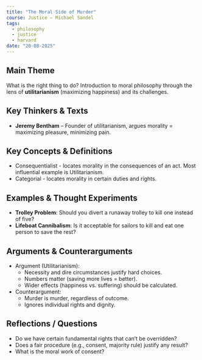 ```yaml
---
title: "The Moral Side of Murder"
course: Justice – Michael Sandel
tags:
  - philosophy
  - justice
  - harvard
date: "20-08-2025"
---
```

## Main Theme
What is the right thing to do? Introduction to moral philosophy through the lens of **utilitarianism** (maximizing happiness) and its challenges.

## Key Thinkers & Texts
- **Jeremy Bentham** – Founder of utilitarianism, argues morality = maximizing pleasure, minimizing pain.

## Key Concepts & Definitions
- Consequentialist - locates morality in the consequences of an act. Most influential example is Utilitarianism.
- Categorial - locates morality in certain duties and rights.

## Examples & Thought Experiments
- **Trolley Problem**: Should you divert a runaway trolley to kill one instead of five?
- **Lifeboat Cannibalism**: Is it acceptable for sailors to kill and eat one person to save the rest?

## Arguments & Counterarguments
- Argument (Utilitarianism):
	- Necessity and dire circumstances justify hard choices.
	- Numbers matter (saving more lives = better).
	- Wider effects (happiness vs. suffering) should be calculated.
- Counterargument:
	- Murder is murder, regardless of outcome.
	- Ignores individual rights and dignity.

## Reflections / Questions

- Do we have certain fundamental rights that can’t be overridden?
- Does a fair procedure (e.g., consent, majority rule) justify any result?
- What is the moral work of consent?
